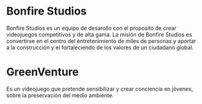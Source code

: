 # Bonfire Studios
Bonfire Studios es un equipo de desarollo con el proposito de crear videojuegos competitivos y de alta gama. 
La misión de Bonfire Studios es convertirse en el centro del entretenimiento de miles de personas y aportar a la construcción  y el fortaleciendo de los valores de un ciudadano global.
# GreenVenture
Es un videojuego que pretende sensibilizar y crear conciencia en jóvenes, sobre la preservación del medio ambiente.

